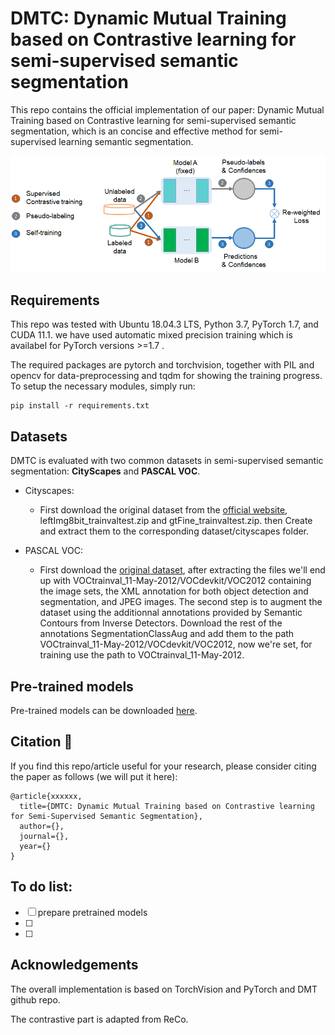 # DMTC: Dynamic Mutual Training based on Contrastive learning for semi-supervised semantic segmentation

This repo contains the official implementation of our paper: Dynamic Mutual Training based on Contrastive learning for semi-supervised semantic segmentation, which is an concise and effective method for semi-supervised learning semantic segmentation. 

![GitHub Logo](/DMTC_pics/DMTC_diagram.png)
## Requirements
This repo was tested with Ubuntu 18.04.3 LTS, Python 3.7, PyTorch 1.7, and CUDA 11.1. we have used automatic mixed precision training which is availabel for PyTorch versions >=1.7 .

The required packages are pytorch and torchvision, together with PIL and opencv for data-preprocessing and tqdm for showing the training progress. To setup the necessary modules, simply run:
```
pip install -r requirements.txt 
```
## Datasets
DMTC is evaluated with two common datasets in semi-supervised semantic segmentation: **CityScapes** and **PASCAL VOC**. 
* Cityscapes:
  - First download the original dataset from the [official website](https://www.cityscapes-dataset.com/), leftImg8bit_trainvaltest.zip and gtFine_trainvaltest.zip.  then Create and extract them to the corresponding dataset/cityscapes folder. 

* PASCAL VOC:
  - First download the [original dataset](http://host.robots.ox.ac.uk/pascal/VOC/voc2012/VOCtrainval_11-May-2012.tar), after extracting the files we'll end up with VOCtrainval_11-May-2012/VOCdevkit/VOC2012 containing the image sets, the XML annotation for both object detection and segmentation, and JPEG images. The second step is to augment the dataset using the additionnal annotations provided by Semantic Contours from Inverse Detectors. Download the rest of the annotations SegmentationClassAug and add them to the path VOCtrainval_11-May-2012/VOCdevkit/VOC2012, now we're set, for training use the path to VOCtrainval_11-May-2012.


## Pre-trained models
Pre-trained models can be downloaded [here](https://drive.google.com/file/d/1sQ_FmyHrWmqJLCrW9vJTnv61Sp4hn-9m/view?usp=sharing).

## Citation :pencil:
If you find this repo/article useful for your research, please consider citing the paper as follows (we will put it here):
```
@article{xxxxxx,
  title={DMTC: Dynamic Mutual Training based on Contrastive learning for Semi-Supervised Semantic Segmentation},
  author={},
  journal={},
  year={}
}
```
## To do list:
- [ ] prepare pretrained models
- [ ] 
- [ ] 

## Acknowledgements

The overall implementation is based on TorchVision and PyTorch and DMT github repo.

The contrastive part is adapted from ReCo.
